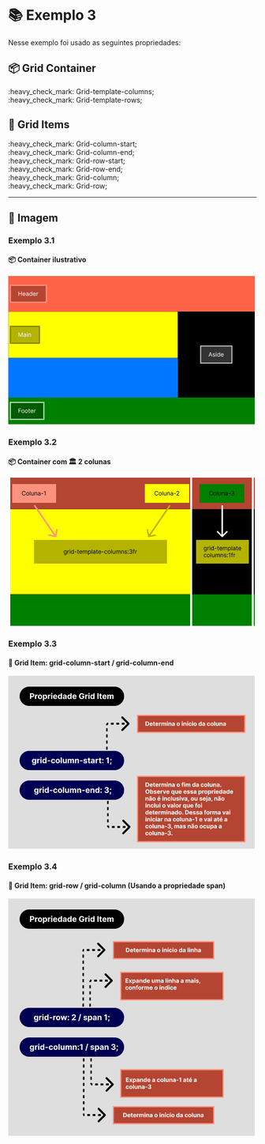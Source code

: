 # :books: Exemplo 3


<p>Nesse exemplo foi usado as seguintes propriedades:</p>

## :package: Grid Container

<p>    
    :heavy_check_mark: Grid-template-columns;<br>
    :heavy_check_mark: Grid-template-rows;<br>          
</p>

## :pencil: Grid Items

<p>        
    :heavy_check_mark: Grid-column-start;<br>    
    :heavy_check_mark: Grid-column-end;<br>    
    :heavy_check_mark: Grid-row-start;<br>    
    :heavy_check_mark: Grid-row-end;<br>  
    :heavy_check_mark: Grid-column;<br> 
    :heavy_check_mark: Grid-row;<br> 
</p>

---

## :art: Imagem 

### Exemplo 3.1
#### :package: Container ilustrativo

<img alt="img ex" src="../../img/01-AULA-ex-3-container-4.png">

### Exemplo 3.2

#### :package: Container com :classical_building: 2 colunas

<img alt="img ex" src="../../img/01-AULA-ex-2-ex3-container-3.png">

### Exemplo 3.3

#### :pencil: Grid Item: grid-column-start / grid-column-end

<img alt="img ex" src="../../img/explicacao-gc-start-end.png">

### Exemplo 3.4

#### :pencil: Grid Item: grid-row / grid-column (Usando a propriedade span)

<img alt="img ex" src="../../img/explicacao-gr-gc-span.png">
